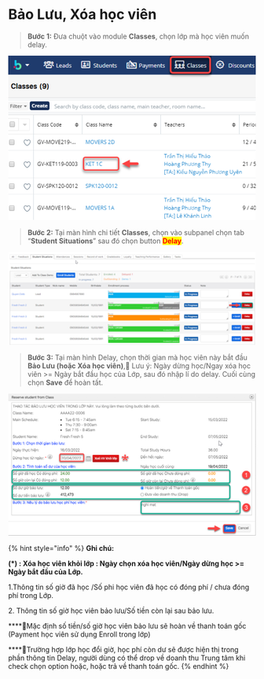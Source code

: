 # Bảo Lưu, Xóa học viên

> **Bước 1:** Đưa chuột vào module **Classes**, chọn lớp mà học viên muốn delay.

![](../.gitbook/assets/HVdelay1.png)

> **Bước 2:** Tại màn hình chi tiết **Classes**, chọn vào subpanel chọn tab “**Student Situations**” sau đó chọn button <mark style="color:red;">**Delay**</mark>.

![](../.gitbook/assets/delay1.png)

> **Bước 3:** Tại màn hình Delay, chọn thời gian mà học viên này bắt đầu **Bảo Lưu (hoặc Xóa học viên)**,:clap: Lưu ý: Ngày dừng học/Ngay xóa học viên >= Ngày bắt đầu học của Lớp, sau đó nhập lí do delay. Cuối cùng chọn **Save** để hoàn tất.

![](../.gitbook/assets/delay2.png)

{% hint style="info" %}
**Ghi chú:**

**(\*) : Xóa học viên khỏi lớp : Ngày chọn xóa học viên/Ngày dừng học >= Ngày bắt đầu của Lớp.**

1.Thông tin số giờ đã học /Số phi học viên đã học có đóng phí / chưa đóng phí trong Lớp.

2\. Thông tin số giờ học viên bảo lưu/Số tiền còn lại sau bảo lưu.

****:tada:Mặc định số tiền/số giờ học viên bảo lưu sẽ hoàn về thanh toán gốc (Payment học viên sử dụng Enroll trong lớp)

****:tada:Trường hợp lớp học đổi giờ, học phí còn dư sẽ được hiện thị trong phần thông tin Delay, người dùng có thể drop về doanh thu Trung tâm khi check chọn option hoặc, hoặc trả về thanh toán gốc.
{% endhint %}
